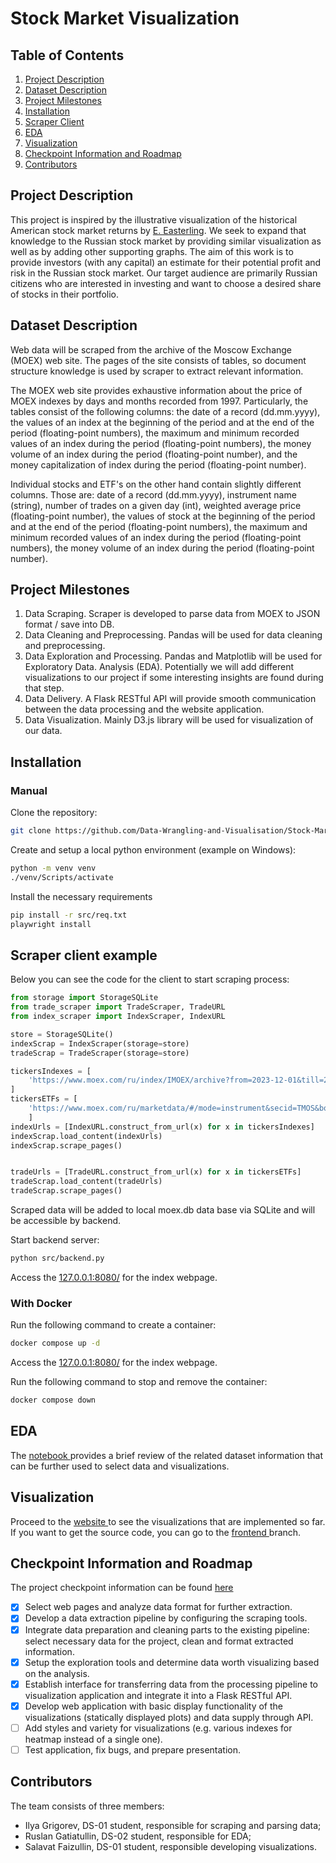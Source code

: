 # Stock Market Visualization

## Table of Contents
<ol>
<li> <a href="#description">Project Description</a> </li>
<li> <a href="#dataset">Dataset Description</a> </li>
<li> <a href="#milestones">Project Milestones</a> </li>
<li> <a href="#installation">Installation</a> </li>
<li> <a href="#scraper">Scraper Client</a> </li>
<li> <a href="#eda">EDA</a> </li>
<li> <a href="#visualization">Visualization</a> </li>
<li> <a href="#roadmap">Checkpoint Information and Roadmap</a> </li>
<li> <a href="#contributors">Contributors</a> </li>
</ol>

<a name="description"> <h2> Project Description </h2> </a>
<p>
This project is inspired by the illustrative visualization of the historical American stock market returns by <a href="https://archive.nytimes.com/www.nytimes.com/interactive/2011/01/02/business/20110102-metrics-graphic.html">E. Easterling</a>. We seek to expand that knowledge to the Russian stock market by providing similar visualization as well as by adding other supporting graphs. The aim of this work is to provide investors (with any capital) an estimate for their potential profit and risk in the Russian stock market. Our target audience are primarily Russian citizens who are interested in investing and want to choose a desired share of stocks in their portfolio.
</p>

<a name="dataset"> <h2> Dataset Description </h2> </a>
<p>
Web data will be scraped from the archive of the Moscow Exchange (MOEX) web site. The pages of the site consists of tables, so document structure knowledge is used by scraper to extract relevant information.
</p>
<p>
The MOEX web site provides exhaustive information about the price of MOEX indexes by days and months recorded from 1997. Particularly, the tables consist of the following columns: the date of a record (dd.mm.yyyy), the values of an index at the beginning of the period and at the end of the period (floating-point numbers), the maximum and minimum recorded values of an index during the period (floating-point numbers), the money volume of an index during the period (floating-point number), and the money capitalization of index during the period (floating-point number).

Individual stocks and ETF's on the other hand contain slightly different columns. Those are: date of a record (dd.mm.yyyy), instrument name (string), number of trades on a given day (int), weighted average price (floating-point number), the values of stock at the beginning of the period and at the end of the period (floating-point numbers), the maximum and minimum recorded values of an index during the period (floating-point numbers), the money volume of an index during the period (floating-point number).
</p>

<a name="milestones"> <h2> Project Milestones </h2> </a>
<ol>
<li>Data Scraping. Scraper is developed to parse data from MOEX to JSON format / save into DB. </li>
<li>Data Cleaning and Preprocessing. Pandas will be used for data cleaning and preprocessing. </li>
<li>Data Exploration and Processing. Pandas and Matplotlib will be used for Exploratory Data. Analysis (EDA). Potentially we will add different visualizations to our project if some interesting insights are found during that step. </li>
<li>Data Delivery. A Flask RESTful API will provide smooth communication between the data processing and the website application. </li>
<li> Data Visualization. Mainly D3.js library will be used for visualization of our data. </li>
</ol>

<a name="installation"> <h2> Installation </h2> </a>
<h3> Manual </h3>
Clone the repository:

```bash
git clone https://github.com/Data-Wrangling-and-Visualisation/Stock-Market-Visualization
```

Create and setup a local python environment (example on Windows):
```bash
python -m venv venv
./venv/Scripts/activate
```

Install the necessary requirements
```bash
pip install -r src/req.txt
playwright install
```

<a name="scraper"> <h2> Scraper client example </h2> </a>
Below you can see the code for the client to start scraping process:
```Python
from storage import StorageSQLite
from trade_scraper import TradeScraper, TradeURL
from index_scraper import IndexScraper, IndexURL

store = StorageSQLite()
indexScrap = IndexScraper(storage=store)
tradeScrap = TradeScraper(storage=store)

tickersIndexes = [
    'https://www.moex.com/ru/index/IMOEX/archive?from=2023-12-01&till=2025-03-27&sort=TRADEDATE&order=desc'
]
tickersETFs = [
    'https://www.moex.com/ru/marketdata/#/mode=instrument&secid=TMOS&boardgroupid=57&mode_type=history&date_from=2024-08-26&date_till=2025-03-28'
    ]
indexUrls = [IndexURL.construct_from_url(x) for x in tickersIndexes]
indexScrap.load_content(indexUrls)
indexScrap.scrape_pages()


tradeUrls = [TradeURL.construct_from_url(x) for x in tickersETFs]
tradeScrap.load_content(tradeUrls)
tradeScrap.scrape_pages()
```
Scraped data will be added to local moex.db data base via SQLite and will be accessible by backend.

Start backend server:
```bash
python src/backend.py
```

Access the <a href="http://127.0.0.1:8080/">127.0.0.1:8080/</a> for the index webpage.

<h3> With Docker </h3>
Run the following command to create a container:

```bash
docker compose up -d
```

Access the <a href="http://127.0.0.1:8080/">127.0.0.1:8080/</a> for the index webpage.

Run the following command to stop and remove the container:
```bash
docker compose down
```

<a name="eda"> <h2> EDA </h2> </a>
The <a href="https://github.com/Data-Wrangling-and-Visualisation/Stock-Market-Visualization/blob/EDA/Russia_Stock_Market_Index.ipynb">notebook </a> provides a brief review of the related dataset information that can be further used to select data and visualizations.

<a name="visualization"> <h2> Visualization </h2> </a>
Proceed to the <a href="https://data-wrangling-and-visualisation.github.io/Stock-Market-Visualization/"> website </a> to see the visualizations that are implemented so far. If you want to get the source code, you can go to the <a href="https://github.com/Data-Wrangling-and-Visualisation/Stock-Market-Visualization/tree/frontend"> frontend </a> branch.

<a name="roadmap"> <h2> Checkpoint Information and Roadmap </h2> </a>
The project checkpoint information can be found <a href="https://github.com/Data-Wrangling-and-Visualisation/Stock-Market-Visualization/blob/Checkpoints/DWV_Checkpoint.pdf">here </a>

- [x] Select web pages and analyze data format for further extraction.
- [x] Develop a data extraction pipeline by configuring the scraping tools.
- [x] Integrate data preparation and cleaning parts to the existing pipeline: select necessary data for the project, clean and format extracted information.
- [x] Setup the exploration tools and determine data worth visualizing based on the analysis.
- [x] Establish interface for transferring data from the processing pipeline to visualization application and integrate it into a Flask RESTful API.
- [x] Develop web application with basic display functionality of the visualizations (statically displayed plots) and data supply through API.
- [ ] Add styles and variety for visualizations (e.g. various indexes for heatmap instead of a single one).
- [ ] Test application, fix bugs, and prepare presentation.

<a name="contributors"> <h2> Contributors </h2> </a>
The team consists of three members:
- Ilya Grigorev, DS-01 student, responsible for scraping and parsing data;
- Ruslan Gatiatullin, DS-02 student, responsible for EDA;
- Salavat Faizullin, DS-01 student, responsible developing visualizations.
